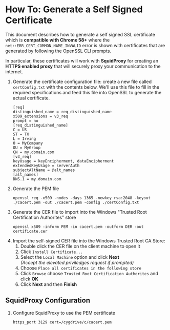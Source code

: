 # How To: Generate a Self Signed Certificate
This document describes how to generate a self signed SSL certificate which is **compatible with Chrome 58+** where the `net::ERR_CERT_COMMON_NAME_INVALID` error is shown with certificates that are generated by following the OpenSSL CLI prompts. 

In particular, these certificates will work with **SquidProxy** for creating an **HTTPS enabled proxy** that will securely proxy your communication to the internet.

1. Generate the certificate configuration file: create a new file called `certConfig.txt` with the contents below. We'll use this file to fill in the required specifications and feed this file into OpenSSL to generate the actual certificate.
    ```
    [req] 
    distinguished_name = req_distinguished_name 
    x509_extensions = v3_req 
    prompt = no 
    [req_distinguished_name] 
    C = US 
    ST = TX 
    L = Irving 
    O = MyCompany 
    OU = MyGroup 
    CN = my.domain.com 
    [v3_req] 
    keyUsage = keyEncipherment, dataEncipherment 
    extendedKeyUsage = serverAuth 
    subjectAltName = @alt_names 
    [alt_names] 
    DNS.1 = my.domain.com 
    ```
1. Generate the PEM file
    ```
    openssl req -x509 -nodes -days 1365 -newkey rsa:2048 -keyout ./cacert.pem -out ./cacert.pem -config ./certConfig.txt
    ```
1. Generate the CER file to import into the Windows "Trusted Root Certification Authorites" store
    ```
    openssl x509 -inform PEM -in cacert.pem -outform DER -out certificate.cer
    ```
1. Import the self-signed CER file into the Windows Trusted Root CA Store:
   1. Double click the CER file on the client machine to open it
   1. Click `Install Certificate...`
   1. Select the `Local Machine` option and click **Next**  
      *(Accept the elevated priviledges request if prompted)*
   1. Choose `Place all certificates in the following store`
   1. Click `Browse` choose `Trusted Root Certification Authorites` and click **OK**
   1. Click **Next** and then **Finish**

## SquidProxy Configuration
1. Configure SquidProxy to use the PEM certificate
    ```
    https_port 3129 cert=/cygdrive/c/cacert.pem
    ```
